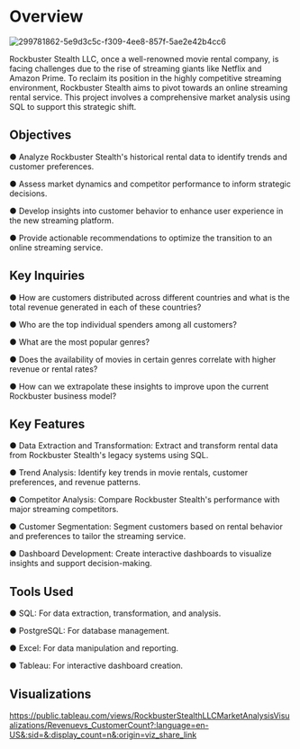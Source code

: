 # Overview
![299781862-5e9d3c5c-f309-4ee8-857f-5ae2e42b4cc6](https://github.com/Lance1234566/Rockbuster-Stealth-LLC-Market-Analysis-using-SQL/assets/17070828/bf450274-096e-4047-b59c-60b7967e8c0b)


Rockbuster Stealth LLC, once a well-renowned movie rental company, is facing challenges due to the rise of streaming giants like Netflix and Amazon Prime. To reclaim its position in the highly competitive streaming environment, Rockbuster Stealth aims to pivot towards an online streaming rental service. This project involves a comprehensive market analysis using SQL to support this strategic shift.

## Objectives
● Analyze Rockbuster Stealth's historical rental data to identify trends and customer preferences.

● Assess market dynamics and competitor performance to inform strategic decisions.

● Develop insights into customer behavior to enhance user experience in the new streaming platform.

● Provide actionable recommendations to optimize the transition to an online streaming service.

## Key Inquiries
● How are customers distributed across different countries and what is the total revenue generated in each of these countries?

● Who are the top individual spenders among all customers?

● What are the most popular genres?

● Does the availability of movies in certain genres correlate with higher revenue or rental rates?

● How can we extrapolate these insights to improve upon the current Rockbuster business model?

## Key Features
● Data Extraction and Transformation: Extract and transform rental data from Rockbuster Stealth's legacy systems using SQL.

● Trend Analysis: Identify key trends in movie rentals, customer preferences, and revenue patterns.

● Competitor Analysis: Compare Rockbuster Stealth's performance with major streaming competitors.

● Customer Segmentation: Segment customers based on rental behavior and preferences to tailor the streaming service.

● Dashboard Development: Create interactive dashboards to visualize insights and support decision-making.

## Tools Used
● SQL: For data extraction, transformation, and analysis.

● PostgreSQL: For database management.

● Excel: For data manipulation and reporting.

● Tableau: For interactive dashboard creation.

## Visualizations
https://public.tableau.com/views/RockbusterStealthLLCMarketAnalysisVisualizations/Revenuevs_CustomerCount?:language=en-US&:sid=&:display_count=n&:origin=viz_share_link
